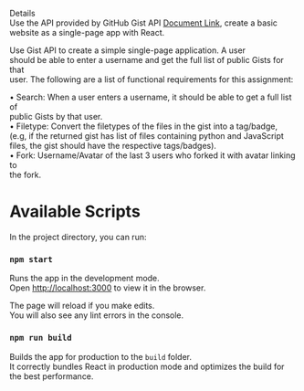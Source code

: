   
Details    
Use the API provided by GitHub Gist API [Document Link](https://docs.github.com/en/free-pro-team@latest/rest/reference/gists), create a basic     
website as a single-page app with React.    

Use Gist API to create a simple single-page application. A user     
should be able to enter a username and get the full list of public Gists for that     
user. The following are a list of functional requirements for this assignment:    

• Search: When a user enters a username, it should be able to get a full list of     
public Gists by that user.    
• Filetype: Convert the filetypes of the files in the gist into a tag/badge,     
(e.g, if the returned gist has list of files containing python and JavaScript     
files, the gist should have the respective tags/badges).    
• Fork: Username/Avatar of the last 3 users who forked it with avatar linking to     
the fork.    

# Available Scripts

In the project directory, you can run:

### `npm start`

Runs the app in the development mode.\
Open [http://localhost:3000](http://localhost:3000) to view it in the browser.

The page will reload if you make edits.\
You will also see any lint errors in the console.

### `npm run build`

Builds the app for production to the `build` folder.\
It correctly bundles React in production mode and optimizes the build for the best performance.

